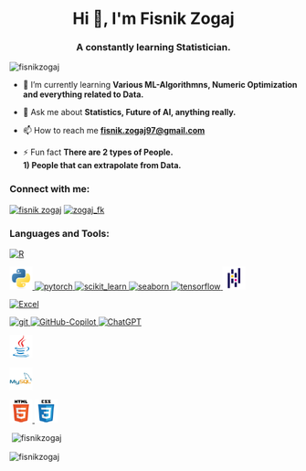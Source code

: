 <h1 align="center">Hi 👋, I'm Fisnik Zogaj</h1>
<h3 align="center">A constantly learning Statistician.</h3>

<p align="left"> <img src="https://komarev.com/ghpvc/?username=fisnikzogaj&label=Profile%20views&color=0e75b6&style=flat" alt="fisnikzogaj" /> </p>

<!--<p align="left"> <a href="https://github.com/ryo-ma/github-profile-trophy"><img src="https://github-profile-trophy.vercel.app/?username=fisnikzogaj" alt="fisnikzogaj" /></a> </p>-->

- 🌱 I’m currently learning **Various ML-Algorithmns, Numeric Optimization and everything related to Data.**

- 💬 Ask me about **Statistics, Future of AI, anything really.**

- 📫 How to reach me **fisnik.zogaj97@gmail.com**

- ⚡ Fun fact **There are 2 types of People. <br> 1) People that can extrapolate from Data.**

<h3 align="left">Connect with me:</h3>
<p align="left">
<a href="https://kaggle.com/fisnik zogaj" target="blank"><img align="center" src="https://raw.githubusercontent.com/rahuldkjain/github-profile-readme-generator/master/src/images/icons/Social/kaggle.svg" alt="fisnik zogaj" height="30" width="40" /></a>
<a href="https://instagram.com/zogaj_fk" target="blank"><img align="center" src="https://raw.githubusercontent.com/rahuldkjain/github-profile-readme-generator/master/src/images/icons/Social/instagram.svg" alt="zogaj_fk" height="30" width="40" /></a>
</p>

 
<!-- language and tools -->
<h3 align="left">Languages and Tools:</h3>
<p align="left"> 
<a href="https://cran.r-project.org/index.html" target="_blank" rel="noreferrer"> <img src="https://cran.r-project.org/Rlogo.svg" alt="R" width="40" height="40"/> </a>
  
<a href="https://www.python.org" target="_blank" rel="noreferrer"> <img src="https://raw.githubusercontent.com/devicons/devicon/master/icons/python/python-original.svg" alt="python" width="40" height="40"/> </a> 
<a href="https://pytorch.org/" target="_blank" rel="noreferrer"> <img src="https://www.vectorlogo.zone/logos/pytorch/pytorch-icon.svg" alt="pytorch" width="40" height="40"/> </a> 
<a href="https://scikit-learn.org/" target="_blank" rel="noreferrer"> 
<img src="https://upload.wikimedia.org/wikipedia/commons/0/05/Scikit_learn_logo_small.svg" alt="scikit_learn" width="40" height="40"/> </a> 
<a href="https://seaborn.pydata.org/" target="_blank" rel="noreferrer"> <img src="https://seaborn.pydata.org/_images/logo-mark-lightbg.svg" alt="seaborn" width="40" height="40"/> </a> 
<a href="https://www.tensorflow.org" target="_blank" rel="noreferrer"> <img src="https://www.vectorlogo.zone/logos/tensorflow/tensorflow-icon.svg" alt="tensorflow" width="40" height="40"/> </a>
<a href="https://pandas.pydata.org/" target="_blank" rel="noreferrer"> <img src="https://raw.githubusercontent.com/devicons/devicon/2ae2a900d2f041da66e950e4d48052658d850630/icons/pandas/pandas-original.svg" alt="pandas" width="40" height="40"/> </a> 
 
 <a href="https://www.microsoft.com" target="_blank" rel="noreferrer"> <img src="https://img-prod-cms-rt-microsoft-com.akamaized.net/cms/api/am/imageFileData/RE2PRmJ?ver=cf0f&q=90&m=6&h=150&w=150&b=%23FFFFFFFF&f=jpg&o=f&aim=true" alt="Excel" width="40" height="40"/> </a>
 
<a href="https://git-scm.com/" target="_blank" rel="noreferrer"> <img src="https://www.vectorlogo.zone/logos/git-scm/git-scm-icon.svg" alt="git" width="40" height="40"/> </a> 
<a href="https://github.com/features/copilot" target="_blank" rel="noreferrer"> <img src="https://user-images.githubusercontent.com/28068/123712981-02676c80-d839-11eb-919a-96ee0c895e15.png" alt="GitHub-Copilot" width="40" height="40"/> </a> 
<a href="https://chat.openai.com/" target="_blank" rel="noreferrer"> <img src="https://upload.wikimedia.org/wikipedia/commons/0/04/ChatGPT_logo.svg" alt="ChatGPT" width="40" height="40"/> </a>
</p>

<a href="https://www.java.com" target="_blank" rel="noreferrer"> <img src="https://raw.githubusercontent.com/devicons/devicon/master/icons/java/java-original.svg" alt="java" width="40" height="40"/> </a> 
  
<a href="https://www.mysql.com/" target="_blank" rel="noreferrer"> <img src="https://raw.githubusercontent.com/devicons/devicon/master/icons/mysql/mysql-original-wordmark.svg" alt="mysql" width="40" height="40"/> </a> 

<a href="https://www.w3.org/html/" target="_blank" rel="noreferrer"> <img src="https://raw.githubusercontent.com/devicons/devicon/master/icons/html5/html5-original-wordmark.svg" alt="html5" width="40" height="40"/> </a>
<a href="https://www.w3schools.com/css/" target="_blank" rel="noreferrer"> <img src="https://raw.githubusercontent.com/devicons/devicon/master/icons/css3/css3-original-wordmark.svg" alt="css3" width="40" height="40"/> </a>
</p>



 <!-- <p><img align="left" src="https://github-readme-stats.vercel.app/api/top-langs?username=fisnikzogaj&show_icons=true&locale=en&layout=compact" alt="fisnikzogaj" /></p> -->

<p>&nbsp;<img align="center" src="https://github-readme-stats.vercel.app/api?username=fisnikzogaj&show_icons=true&locale=en" alt="fisnikzogaj" /></p>

<p><img align="center" src="https://github-readme-streak-stats.herokuapp.com/?user=fisnikzogaj&" alt="fisnikzogaj" /></p>


